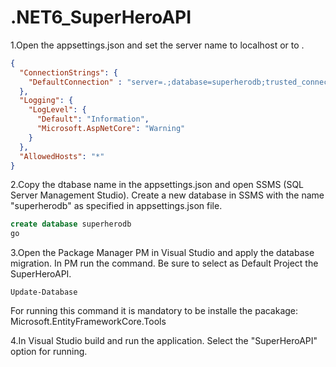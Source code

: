 # .NET6_SuperHeroAPI

1.Open the appsettings.json and set the server name to localhost or to .
```json
{
  "ConnectionStrings": {
    "DefaultConnection" : "server=.;database=superherodb;trusted_connection=true"
  },
  "Logging": {
    "LogLevel": {
      "Default": "Information",
      "Microsoft.AspNetCore": "Warning"
    }
  },
  "AllowedHosts": "*"
}
```

2.Copy the dtabase name in the appsettings.json and open SSMS (SQL Server Management Studio).
Create a new database in SSMS with the name "superherodb" as specified in appsettings.json file.

```sql
create database superherodb
go
```

3.Open the Package Manager PM in Visual Studio and apply the database migration. 
In PM run the command. Be sure to select as Default Project the SuperHeroAPI.
```
Update-Database
```
For running this command it is mandatory to be installe the pacakage: Microsoft.EntityFrameworkCore.Tools

4.In Visual Studio build and run the application. Select the "SuperHeroAPI" option for running.

